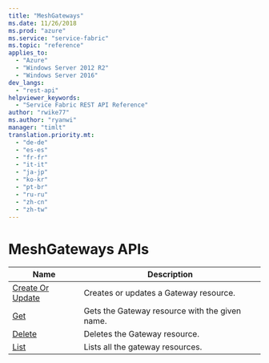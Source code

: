 ```yaml
---
title: "MeshGateways"
ms.date: 11/26/2018
ms.prod: "azure"
ms.service: "service-fabric"
ms.topic: "reference"
applies_to: 
  - "Azure"
  - "Windows Server 2012 R2"
  - "Windows Server 2016"
dev_langs: 
  - "rest-api"
helpviewer_keywords: 
  - "Service Fabric REST API Reference"
author: "rwike77"
ms.author: "ryanwi"
manager: "timlt"
translation.priority.mt: 
  - "de-de"
  - "es-es"
  - "fr-fr"
  - "it-it"
  - "ja-jp"
  - "ko-kr"
  - "pt-br"
  - "ru-ru"
  - "zh-cn"
  - "zh-tw"
---
```

# MeshGateways APIs

| Name | Description |
| --- | --- |
| [Create Or Update](sfclient-v64-api-meshgateway_createorupdate.md) | Creates or updates a Gateway resource.<br/> |
| [Get](sfclient-v64-api-meshgateway_get.md) | Gets the Gateway resource with the given name.<br/> |
| [Delete](sfclient-v64-api-meshgateway_delete.md) | Deletes the Gateway resource.<br/> |
| [List](sfclient-v64-api-meshgateway_list.md) | Lists all the gateway resources.<br/> |

